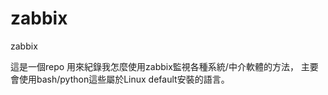 zabbix
======

zabbix

這是一個repo 用來紀錄我怎麼使用zabbix監視各種系統/中介軟體的方法，
主要會使用bash/python這些屬於Linux default安裝的語言。
